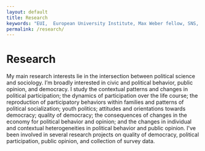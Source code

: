 ```yaml
---
layout: default
title: Research
keywords: "EUI,  European University Institute, Max Weber fellow, SNS, Scuola Normale Superiore, LUISS, LUISS Guido Carli, post-doc, mario quaranta, publications, cv, CV, political science, sociology, political sociology, political protest, economic crisis, political participation, research, articles, article, Scuola Normale Superiore, book, books, conference, paper, researchgate, academia, googe scholar, scholar, dipartimento di scienze politiche, department of political science, democracy, political, social, european, participation, political science, social media"
permalink: /research/
---
```


# Research

 My main research interests lie in the intersection between political science and sociology. I’m broadly interested in civic and political behavior, public opinion, and democracy. I study the contextual patterns and changes in political participation; the dynamics of participation over the life course; the reproduction of participatory behaviors within families and patterns of political socialization; youth politics; attitudes and orientations towards democracy; quality of democracy; the consequences of changes in the economy for political behavior and opinion; and the changes in individual and contextual heterogeneities in political behavior and public opinion. I've been involved in several research projects on quality of democracy, political participation, public opinion, and collection of survey data.
